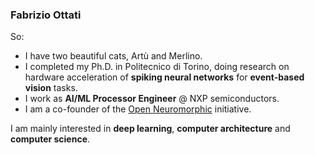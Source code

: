 ### Fabrizio Ottati

So:
* I have two beautiful cats, Artù and Merlino.
* I completed my Ph.D. in Politecnico di Torino, doing research on hardware acceleration of **spiking neural networks** for **event-based vision** tasks.
* I work as **AI/ML Processor Engineer** @ NXP semiconductors.
* I am a co-founder of the [Open Neuromorphic](https://open-neuromorphic.org) initiative. 

I am mainly interested in **deep learning**, **computer architecture** and **computer science**.
